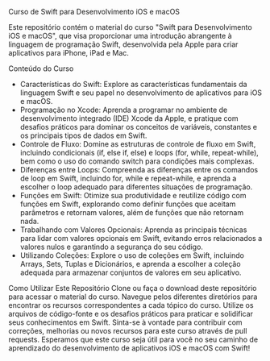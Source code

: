 Curso de Swift para Desenvolvimento iOS e macOS

Este repositório contém o material do curso "Swift para Desenvolvimento iOS e macOS", 
que visa proporcionar uma introdução abrangente à linguagem de programação Swift, desenvolvida pela Apple para criar aplicativos para iPhone, iPad e Mac.

Conteúdo do Curso
- Características do Swift: Explore as características fundamentais da linguagem Swift e seu papel no desenvolvimento de aplicativos para iOS e macOS.
- Programação no Xcode: Aprenda a programar no ambiente de desenvolvimento integrado (IDE) Xcode da Apple, e pratique com desafios práticos para dominar os conceitos de variáveis, constantes e os principais tipos de dados em Swift.
- Controle de Fluxo: Domine as estruturas de controle de fluxo em Swift, incluindo condicionais (if, else if, else) e loops (for, while, repeat-while), bem como o uso do comando switch para condições mais complexas.
- Diferenças entre Loops: Compreenda as diferenças entre os comandos de loop em Swift, incluindo for, while e repeat-while, e aprenda a escolher o loop adequado para diferentes situações de programação.
- Funções em Swift: Otimize sua produtividade e reutilize código com funções em Swift, explorando como definir funções que aceitam parâmetros e retornam valores, além de funções que não retornam nada.
- Trabalhando com Valores Opcionais: Aprenda as principais técnicas para lidar com valores opcionais em Swift, evitando erros relacionados a valores nulos e garantindo a segurança do seu código.
- Utilizando Coleções: Explore o uso de coleções em Swift, incluindo Arrays, Sets, Tuplas e Dicionários, e aprenda a escolher a coleção adequada para armazenar conjuntos de valores em seu aplicativo.

Como Utilizar Este Repositório
Clone ou faça o download deste repositório para acessar o material do curso.
Navegue pelos diferentes diretórios para encontrar os recursos correspondentes a cada tópico do curso.
Utilize os arquivos de código-fonte e os desafios práticos para praticar e solidificar seus conhecimentos em Swift.
Sinta-se à vontade para contribuir com correções, melhorias ou novos recursos para este curso através de pull requests.
Esperamos que este curso seja útil para você no seu caminho de aprendizado do desenvolvimento de aplicativos iOS e macOS com Swift!

